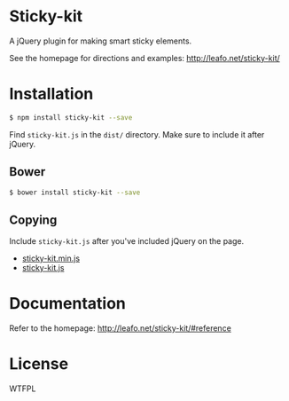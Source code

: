 # Sticky-kit

A jQuery plugin for making smart sticky elements.

See the homepage for directions and examples: <http://leafo.net/sticky-kit/>

# Installation

```bash
$ npm install sticky-kit --save
```

Find `sticky-kit.js` in the `dist/` directory. Make sure to include it after
jQuery.

## Bower

```bash
$ bower install sticky-kit --save
```

## Copying

Include `sticky-kit.js` after you've included jQuery on the page.

* [sticky-kit.min.js](https://raw.githubusercontent.com/leafo/sticky-kit/master/sticky-kit.min.js)
* [sticky-kit.js](https://raw.githubusercontent.com/leafo/sticky-kit/master/sticky-kit.js)

# Documentation 

Refer to the homepage: http://leafo.net/sticky-kit/#reference

# License

WTFPL
